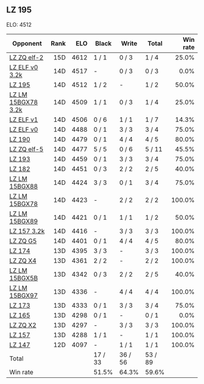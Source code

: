 ## LZ 195 ##

ELO: 4512

Opponent | Rank | ELO | Black | Write | Total | Win rate
---------|-----:|----:|-------|-------|-------|-------:
[LZ ZQ elf-2](LZ%20ZQ%20elf-2.md) | 15D | 4612 | 1 / 1 | 0 / 3 | 1 / 4 | 25.0%
[LZ ELF v0 3.2k](LZ%20ELF%20v0%203.2k.md) | 14D | 4517 | - | 0 / 3 | 0 / 3 | 0.0%
[LZ 195](LZ%20195.md) | 14D | 4512 | 1 / 2 | - | 1 / 2 | 50.0%
[LZ LM 15BGX78 3.2k](LZ%20LM%2015BGX78%203.2k.md) | 14D | 4509 | 1 / 1 | 0 / 3 | 1 / 4 | 25.0%
[LZ ELF v1](LZ%20ELF%20v1.md) | 14D | 4506 | 0 / 6 | 1 / 1 | 1 / 7 | 14.3%
[LZ ELF v0](LZ%20ELF%20v0.md) | 14D | 4488 | 0 / 1 | 3 / 3 | 3 / 4 | 75.0%
[LZ 190](LZ%20190.md) | 14D | 4479 | 0 / 1 | 4 / 4 | 4 / 5 | 80.0%
[LZ ZQ elf-5](LZ%20ZQ%20elf-5.md) | 14D | 4477 | 5 / 5 | 0 / 6 | 5 / 11 | 45.5%
[LZ 193](LZ%20193.md) | 14D | 4459 | 0 / 1 | 3 / 3 | 3 / 4 | 75.0%
[LZ 182](LZ%20182.md) | 14D | 4451 | 0 / 3 | 2 / 2 | 2 / 5 | 40.0%
[LZ LM 15BGX88](LZ%20LM%2015BGX88.md) | 14D | 4424 | 3 / 3 | 0 / 1 | 3 / 4 | 75.0%
[LZ LM 15BGX78](LZ%20LM%2015BGX78.md) | 14D | 4423 | - | 2 / 2 | 2 / 2 | 100.0%
[LZ LM 15BGX89](LZ%20LM%2015BGX89.md) | 14D | 4421 | 0 / 1 | 1 / 1 | 1 / 2 | 50.0%
[LZ 157 3.2k](LZ%20157%203.2k.md) | 14D | 4416 | - | 3 / 3 | 3 / 3 | 100.0%
[LZ ZQ G5](LZ%20ZQ%20G5.md) | 14D | 4401 | 0 / 1 | 4 / 4 | 4 / 5 | 80.0%
[LZ 174](LZ%20174.md) | 13D | 4395 | 3 / 3 | - | 3 / 3 | 100.0%
[LZ ZQ X4](LZ%20ZQ%20X4.md) | 13D | 4361 | 2 / 2 | - | 2 / 2 | 100.0%
[LZ LM 15BGX5B](LZ%20LM%2015BGX5B.md) | 13D | 4342 | 0 / 3 | 2 / 2 | 2 / 5 | 40.0%
[LZ LM 15BGX97](LZ%20LM%2015BGX97.md) | 13D | 4336 | - | 4 / 4 | 4 / 4 | 100.0%
[LZ 173](LZ%20173.md) | 13D | 4333 | 0 / 1 | 3 / 3 | 3 / 4 | 75.0%
[LZ 165](LZ%20165.md) | 13D | 4298 | 0 / 1 | - | 0 / 1 | 0.0%
[LZ ZQ X2](LZ%20ZQ%20X2.md) | 13D | 4297 | - | 3 / 3 | 3 / 3 | 100.0%
[LZ 157](LZ%20157.md) | 13D | 4288 | 1 / 1 | - | 1 / 1 | 100.0%
[LZ 147](LZ%20147.md) | 12D | 4097 | - | 1 / 1 | 1 / 1 | 100.0%
Total | | | 17 / 33 | 36 / 56 | 53 / 89 | 
Win rate| | | 51.5% | 64.3% | 59.6% | 
